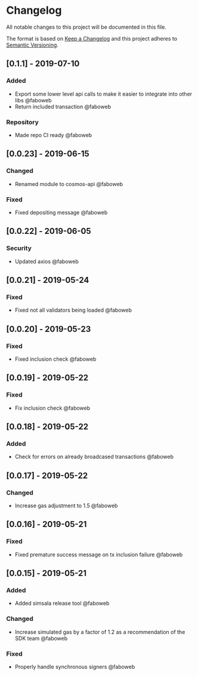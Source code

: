 # Changelog

All notable changes to this project will be documented in this file.

The format is based on [Keep a Changelog](http://keepachangelog.com/en/1.0.0/)
and this project adheres to [Semantic Versioning](http://semver.org/spec/v2.0.0.html).

<!-- SIMSALA --> <!-- DON'T DELETE, used for automatic changelog updates -->

## [0.1.1] - 2019-07-10

### Added

- Export some lower level api calls to make it easier to integrate into other libs @faboweb
- Return included transaction @faboweb

### Repository

- Made repo CI ready @faboweb

## [0.0.23] - 2019-06-15

### Changed

- Renamed module to cosmos-api @faboweb

### Fixed

- Fixed depositing message @faboweb

## [0.0.22] - 2019-06-05

### Security

- Updated axios @faboweb

## [0.0.21] - 2019-05-24

### Fixed

- Fixed not all validators being loaded @faboweb

## [0.0.20] - 2019-05-23

### Fixed

- Fixed inclusion check @faboweb

## [0.0.19] - 2019-05-22

### Fixed

- Fix inclusion check @faboweb

## [0.0.18] - 2019-05-22

### Added

- Check for errors on already broadcased transactions @faboweb

## [0.0.17] - 2019-05-22

### Changed

- Increase gas adjustment to 1.5 @faboweb

## [0.0.16] - 2019-05-21

### Fixed

- Fixed premature success message on tx inclusion failure @faboweb

## [0.0.15] - 2019-05-21

### Added

- Added simsala release tool @faboweb

### Changed

- Increase simulated gas by a factor of 1.2 as a recommendation of the SDK team @faboweb

### Fixed

- Properly handle synchronous signers @faboweb